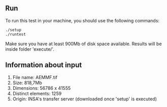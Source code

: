 ## Run

To run this test in your machine, you should use the following commands:

```
./setup
./runtest
```

Make sure you have at least 900Mb of disk space available. Results will be inside folder 'execute/'.


## Information about input

1. File name: AEMMF.tif
2. Size: 818,7Mb
3. Dimensions: 56786 x 41555
4. Distinct elements: 1259
5. Origin: INSA's transfer server (downloaded once 'setup' is executed)
